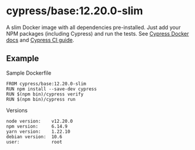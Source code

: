 <!-- WARNING: this file was autogenerated by generate-base-image.js -->
# cypress/base:12.20.0-slim

A slim Docker image with all dependencies pre-installed.
Just add your NPM packages (including Cypress) and run the tests.
See [Cypress Docker docs](https://on.cypress.io/docker) and
[Cypress CI guide](https://on.cypress.io/ci).

## Example

Sample Dockerfile

```
FROM cypress/base:12.20.0-slim
RUN npm install --save-dev cypress
RUN $(npm bin)/cypress verify
RUN $(npm bin)/cypress run
```

Versions
```
node version:    v12.20.0
npm version:     6.14.9
yarn version:    1.22.10
debian version:  10.6
user:            root
```